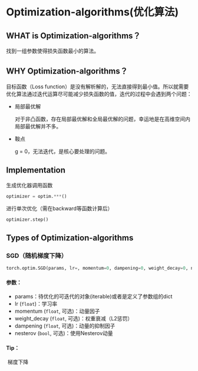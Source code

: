 # Optimization-algorithms(优化算法)

## WHAT is Optimization-algorithms？

找到一组参数使得损失函数最小的算法。

## WHY Optimization-algorithms？

目标函数（Loss function）是没有解析解的，无法直接得到最小值。所以就需要优化算法通过迭代运算尽可能减少损失函数的值，迭代的过程中会遇到两个问题：

- 局部最优解

    对于非凸函数，存在局部最优解和全局最优解的问题，幸运地是在高维空间内局部最优解并不多。

- 鞍点

    g = 0，无法迭代，是核心要处理的问题。

## Implementation

生成优化器调用函数

```python
optimizer = optim.***()
```

进行单次优化（需在backward等函数计算后）

```python
optimizer.step()
```

## Types of Optimization-algorithms

### SGD（随机梯度下降）

```python
torch.optim.SGD(params, lr=, momentum=0, dampening=0, weight_decay=0, nesterov=False)
```

#### 参数：

- params：待优化的可迭代的对象(iterable)或者是定义了参数组的dict
- lr (`float`)：学习率
- momentum (`float`, 可选)：动量因子
- weight_decay (`float`, 可选)：权重衰减（L2惩罚）
- dampening (`float`, 可选)：动量的抑制因子
- nesterov (`bool`, 可选)：使用Nesterov动量

#### Tip：

​	梯度下降